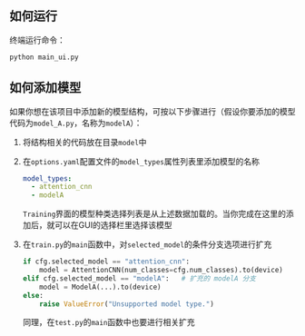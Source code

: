 ## 如何运行

终端运行命令：

```bash
python main_ui.py
```

## 如何添加模型

如果你想在该项目中添加新的模型结构，可按以下步骤进行（假设你要添加的模型代码为`model_A.py`，名称为`modelA`）：
1. 将结构相关的代码放在目录`model`中
2. 在`options.yaml`配置文件的`model_types`属性列表里添加模型的名称
   
   ```yaml
   model_types:
     - attention_cnn
     - modelA
   ```

   `Training`界面的模型种类选择列表是从上述数据加载的。当你完成在这里的添加后，就可以在GUI的选择栏里选择该模型
3. 在`train.py`的`main`函数中，对`selected_model`的条件分支选项进行扩充
   
   ```python
   if cfg.selected_model == "attention_cnn":
       model = AttentionCNN(num_classes=cfg.num_classes).to(device)
   elif cfg.selected_model == "modelA":   # 扩充的 modelA 分支
       model = ModelA(...).to(device)
   else:
       raise ValueError("Unsupported model type.")
   ```

   同理，在`test.py`的`main`函数中也要进行相关扩充